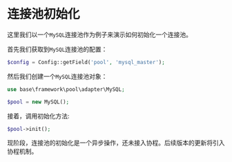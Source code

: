 # 连接池初始化

这里我们以一个`MySQL`连接池作为例子来演示如何初始化一个连接池。

首先我们获取到`MySQL`连接池的配置：

```php
$config = Config::getField('pool', 'mysql_master');
```

然后我们创建一个`MySQL`连接池对象：

```php
use base\framework\pool\adapter\MySQL;

$pool = new MySQL();
```

接着，调用初始化方法:

```php
$pool->init();
```

现阶段，连接池的初始化是一个异步操作，还未接入协程。后续版本的更新将引入协程机制。